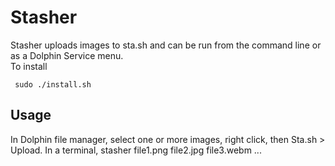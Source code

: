 # Stasher

Stasher uploads images to sta.sh and can be run from the command line or as a Dolphin Service menu.  
To install  
```
 sudo ./install.sh
```

## Usage
In Dolphin file manager, select one or more images, right click, then Sta.sh > Upload. 
In a terminal, stasher file1.png file2.jpg file3.webm ...
